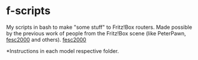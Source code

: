 # f-scripts
My scripts in bash to make "some stuff" to Fritz!Box routers.
Made possible by the previous work of people from the Fritz!Box scene (like PeterPawn, [fesc2000](http://bitbucket.org/fesc2000/) and others). <a href="http://bitbucket.org/fesc2000/" target="_blank">fesc2000</a>


*Instructions in each model respective folder.

